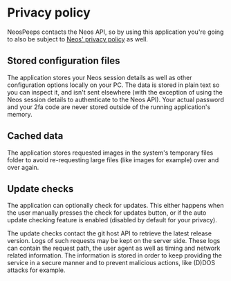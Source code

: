 # Privacy policy

NeosPeeps contacts the Neos API, so by using this application you're going to also be subject to [Neos' privacy policy](https://wiki.neos.com/Neos_Wiki:Privacy_policy) as well.

## Stored configuration files

The application stores your Neos session details as well as other configuration options locally on your PC. The data is stored in plain text so you can inspect it, and isn't sent elsewhere (with the exception of using the Neos session details to authenticate to the Neos API). Your actual password and your 2fa code are never stored outside of the running application's memory.

## Cached data

The application stores requested images in the system's temporary files folder to avoid re-requesting large files (like images for example) over and over again.

## Update checks

The application can optionally check for updates.
This either happens when the user manually presses the check for updates button, or if the auto update checking feature is enabled (disabled by default for your privacy).

The update checks contact the git host API to retrieve the latest release version.
Logs of such requests may be kept on the server side.
These logs can contain the request path, the user agent as well as timing and network related information.
The information is stored in order to keep providing the service in a secure manner and to prevent malicious actions, like (D)DOS attacks for example.
